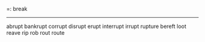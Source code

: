 =: break

---
abrupt
bankrupt
corrupt
disrupt
erupt
interrupt
irrupt
rupture
bereft
loot
reave
rip
rob
rout
route